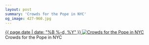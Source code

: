 ```yaml
---
layout: post
summary: 'Crowds for the Pope in NYC'
og_image: 427-960.jpg
---
```


<p>
 <time>
  <a href="/427">
   {{ page.date | date: "%B %-d, %Y" }}
  </a>
 </time>
 <a href="/427">
  <img alt="Crowds for the Pope in NYC" sizes="(min-width: 700px) 50vw, calc(100vw - 2rem)" src="{{ site.assets_url }}/427-480.jpg" srcset="{{ site.assets_url }}/427-960.jpg 960w, {{ site.assets_url }}/427-720.jpg 720w, {{ site.assets_url }}/427-480.jpg 480w, {{ site.assets_url }}/427-240.jpg 240w"/>
 </a>
 <span>
  Crowds for the Pope in NYC
 </span>
</p>
